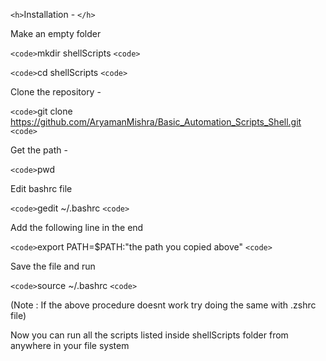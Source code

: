 `<h>`Installation - `</h>`

Make an empty folder

`<code>`mkdir shellScripts `<code>`

`<code>`cd shellScripts `<code>`

Clone the repository - 

`<code>`git clone https://github.com/AryamanMishra/Basic_Automation_Scripts_Shell.git `<code>`

Get the path - 

`<code>`pwd

Edit bashrc file 

`<code>`gedit ~/.bashrc `<code>`

Add the following line in the end

`<code>`export PATH=$PATH:"the path you copied above" `<code>`

Save the file and run

`<code>`source ~/.bashrc `<code>`

(Note : If the above procedure doesnt work try doing the same with .zshrc file)

Now you can run all the scripts listed inside shellScripts folder from anywhere in your file system
